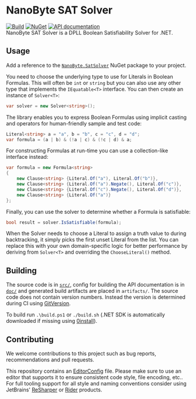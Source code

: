 # NanoByte SAT Solver

[![Build](https://github.com/nano-byte/sat-solver/actions/workflows/build.yml/badge.svg)](https://github.com/nano-byte/sat-solver/actions/workflows/build.yml)
[![NuGet](https://img.shields.io/nuget/v/NanoByte.SatSolver.svg)](https://www.nuget.org/packages/NanoByte.SatSolver/)
[![API documentation](https://img.shields.io/badge/api-docs-orange.svg)](https://sat-solver.nano-byte.net/)  
NanoByte SAT Solver is a DPLL Boolean Satisfiability Solver for .NET.

## Usage

Add a reference to the [`NanoByte.SatSolver`](https://www.nuget.org/packages/NanoByte.SatSolver/) NuGet package to your project.

You need to choose the underlying type to use for Literals in Boolean Formulas. This will often be `int` or `string` but you can also use any other type that implements the `IEquatable<T>` interface. You can then create an instance of `Solver<T>`:

```csharp
var solver = new Solver<string>();
```

The library enables you to express Boolean Formulas using implicit casting and operators for human-friendly sample and test code:
```csharp
Literal<string> a = "a", b = "b", c = "c", d = "d";
var formula = (a | b) & (!a | c) & (!c | d) & a;
```

For constructing Formulas at run-time you can use a collection-like interface instead:
```csharp
var formula = new Formula<string>
{
    new Clause<string> {Literal.Of("a"), Literal.Of("b")},
    new Clause<string> {Literal.Of("a").Negate(), Literal.Of("c")},
    new Clause<string> {Literal.Of("c").Negate(), Literal.Of("d")},
    new Clause<string> {Literal.Of("a")}
};
```

Finally, you can use the solver to determine whether a Formula is satisfiable:
```csharp
bool result = solver.IsSatisfiable(formula);
```

When the Solver needs to choose a Literal to assign a truth value to during backtracking, it simply picks the first unset Literal from the list. You can replace this with your own domain-specific logic for better performance by deriving from `Solver<T>` and overriding the `ChooseLiteral()` method.

## Building

The source code is in [`src/`](src/), config for building the API documentation is in [`doc/`](doc/) and generated build artifacts are placed in `artifacts/`. The source code does not contain version numbers. Instead the version is determined during CI using [GitVersion](https://gitversion.net/).

To build run `.\build.ps1` or `./build.sh` (.NET SDK is automatically downloaded if missing using [0install](https://0install.net/)).

## Contributing

We welcome contributions to this project such as bug reports, recommendations and pull requests.

This repository contains an [EditorConfig](http://editorconfig.org/) file. Please make sure to use an editor that supports it to ensure consistent code style, file encoding, etc.. For full tooling support for all style and naming conventions consider using JetBrains' [ReSharper](https://www.jetbrains.com/resharper/) or [Rider](https://www.jetbrains.com/rider/) products.
